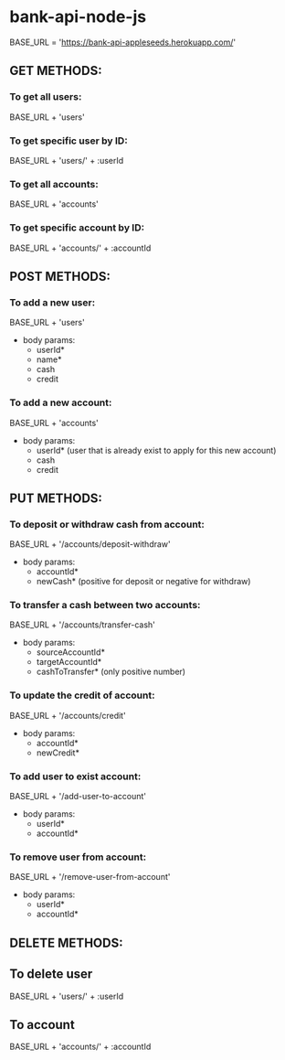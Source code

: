 # bank-api-node-js

BASE_URL = 'https://bank-api-appleseeds.herokuapp.com/'

## GET METHODS:
### To get all users:
BASE_URL + 'users'
### To get specific user by ID:
BASE_URL + 'users/' + :userId
### To get all accounts:
BASE_URL + 'accounts'
### To get specific account by ID:
BASE_URL + 'accounts/' + :accountId
## POST METHODS:
### To add a new user:
BASE_URL + 'users'
- body params:
    - userId*
    - name*
    - cash
    - credit
### To add a new account:
BASE_URL + 'accounts'
- body params:
    - userId* (user that is already exist to apply for this new account)
    - cash
    - credit
## PUT METHODS:
### To deposit or withdraw cash from account:
BASE_URL + '/accounts/deposit-withdraw'
- body params:
    - accountId*
    - newCash* (positive for deposit or negative for withdraw)
### To transfer a cash between two accounts:
BASE_URL + '/accounts/transfer-cash'
- body params:
    - sourceAccountId*
    - targetAccountId*
    - cashToTransfer* (only positive number)
### To update the credit of account:
BASE_URL + '/accounts/credit'
- body params:
    - accountId*
    - newCredit*
### To add user to exist account:
BASE_URL + '/add-user-to-account'
- body params:
    - userId*
    - accountId*
### To remove user from account:
BASE_URL + '/remove-user-from-account'
- body params:
    - userId*
    - accountId*
## DELETE METHODS:
## To delete user
BASE_URL + 'users/' + :userId
## To account
BASE_URL + 'accounts/' + :accountId